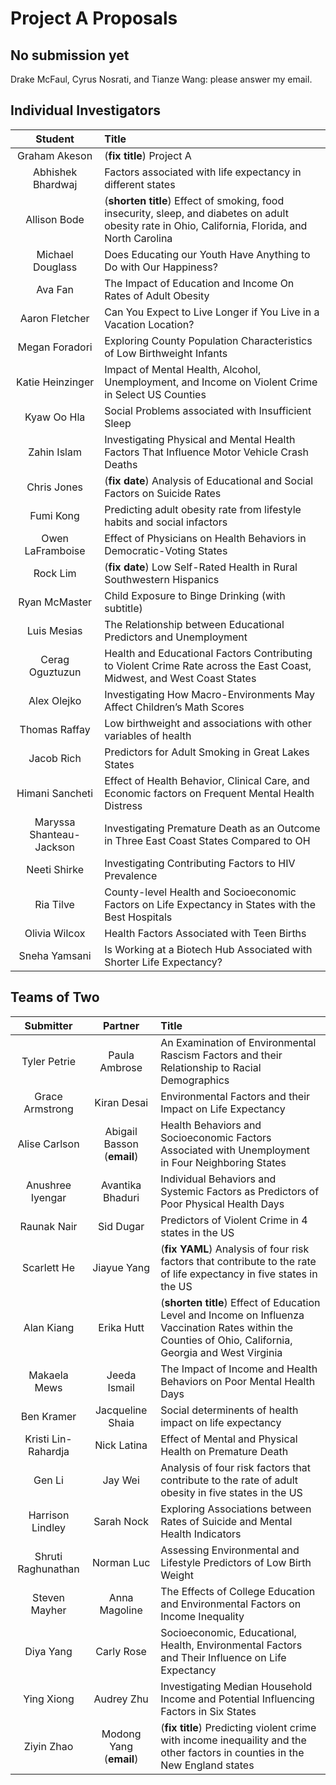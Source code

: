# Project A Proposals

## No submission yet

Drake McFaul, Cyrus Nosrati, and Tianze Wang: please answer my email.

## Individual Investigators

Student | Title
:---: | :-----------
Graham Akeson			|	(**fix title**) Project A
Abhishek Bhardwaj |	Factors associated with life expectancy in different states
Allison Bode    | (**shorten title**) Effect of smoking, food insecurity, sleep, and diabetes on adult obesity rate in Ohio, California, Florida, and North Carolina
Michael Douglass	|	Does Educating our Youth Have Anything to Do with Our Happiness?
Ava Fan		    |	The Impact of Education and Income On Rates of Adult Obesity
Aaron Fletcher		|	Can You Expect to Live Longer if You Live in a Vacation Location?
Megan Foradori		|	Exploring County Population Characteristics of Low Birthweight Infants
Katie Heinzinger	|	Impact of Mental Health, Alcohol, Unemployment, and Income on Violent Crime in Select US Counties
Kyaw Oo Hla			|	Social Problems associated with Insufficient Sleep
Zahin Islam			|	Investigating Physical and Mental Health Factors That Influence Motor Vehicle Crash Deaths
Chris Jones	    |	(**fix date**) Analysis of Educational and Social Factors on Suicide Rates
Fumi Kong			|	Predicting adult obesity rate from lifestyle habits and social infactors
Owen LaFramboise	|	Effect of Physicians on Health Behaviors in Democratic-Voting States
Rock Lim			|	(**fix date**) Low Self-Rated Health in Rural Southwestern Hispanics
Ryan McMaster		|	Child Exposure to Binge Drinking (with subtitle)
Luis Mesias			|	The Relationship between Educational Predictors and Unemployment
Cerag Oguztuzun		|	Health and Educational Factors Contributing to Violent Crime Rate across the East Coast, Midwest, and West Coast States
Alex Olejko	    |	Investigating How Macro-Environments May Affect Children’s Math Scores
Thomas Raffay			|	Low birthweight and associations with other variables of health
Jacob Rich			|	Predictors for Adult Smoking in Great Lakes States
Himani Sancheti		|	Effect of Health Behavior, Clinical Care, and Economic factors on Frequent Mental Health Distress
Maryssa Shanteau-Jackson	|	Investigating Premature Death as an Outcome in Three East Coast States Compared to OH
Neeti Shirke			|	Investigating Contributing Factors to HIV Prevalence
Ria Tilve			|	County-level Health and Socioeconomic Factors on Life Expectancy in States with the Best Hospitals
Olivia Wilcox			|	Health Factors Associated with Teen Births
Sneha Yamsani			|	Is Working at a Biotech Hub Associated with Shorter Life Expectancy?

## Teams of Two

Submitter | Partner | Title
:---: | :---: | :-----------
Tyler Petrie	|	Paula Ambrose	|	An Examination of Environmental Rascism Factors and their Relationship to Racial Demographics
Grace Armstrong	|	Kiran Desai	|	Environmental Factors and their Impact on Life Expectancy
Alise Carlson	|	Abigail Basson (**email**)	|	Health Behaviors and Socioeconomic Factors Associated with Unemployment in Four Neighboring States
Anushree Iyengar	|	Avantika Bhaduri	|	Individual Behaviors and Systemic Factors as Predictors of Poor Physical Health Days
Raunak Nair	|	Sid Dugar	|	Predictors of Violent Crime in 4 states in the US
Scarlett He	|	Jiayue Yang	| (**fix YAML**)	Analysis of four risk factors that contribute to the rate of life expectancy in five states in the US
Alan Kiang	|	Erika Hutt |	(**shorten title**) Effect of Education Level and Income on Influenza Vaccination Rates within the Counties of Ohio, California, Georgia and West Virginia
Makaela Mews	|	Jeeda Ismail	|	The Impact of Income and Health Behaviors on Poor Mental Health Days
Ben Kramer	|	Jacqueline Shaia |	Social determinents of health impact on life expectancy
Kristi Lin-Rahardja	|	Nick Latina	|	Effect of Mental and Physical Health on Premature Death
Gen Li	|	Jay Wei	|	Analysis of four risk factors that contribute to the rate of adult obesity in five states in the US
Harrison Lindley	|	Sarah Nock	|	Exploring Associations between Rates of Suicide and Mental Health Indicators
Shruti Raghunathan	|	Norman Luc	|	Assessing Environmental and Lifestyle Predictors of Low Birth Weight
Steven Mayher	|	Anna Magoline	|	The Effects of College Education and Environmental Factors on Income Inequality
Diya Yang	|	Carly Rose	|	Socioeconomic, Educational, Health, Environmental Factors and Their Influence on Life Expectancy
Ying Xiong	|	Audrey Zhu	|	Investigating Median Household Income and Potential Influencing Factors in Six States
Ziyin Zhao	|	Modong Yang	(**email**) |	(**fix title**) Predicting violent crime with income inequaility and the other factors in counties in the New England states

